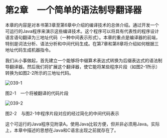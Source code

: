   

# 第2章　一个简单的语法制导翻译器

本章的内容是对本书第3章至第6章中介绍的编译技术的总体介绍。通过开发一个可运行的Java程序来演示这些编译技术。这个程序可以将具有代表性的程序设计语言语句翻译为三地址代码（一种中间表示形式）。本章的重点是编译器的前端，特别是词法分析、语法分析和中间代码生成。在第7章和第8章将介绍如何根据三地址代码生成机器指令。

我们从小事做起，首先建立一个能够将中缀算术表达式转换为后缀表达式的语法制导翻译器。然后我们将扩展这个翻译器，使它能将某些程序片段（如图2-1所示）转换为如图2-2所示的三地址代码。

![039-1](../Images/image03968.jpeg)

图2-1　一个将被翻译的代码片段

![039-2](../Images/image03969.jpeg)

图2-2　与图2-1中程序片段对应的经过简化的中间代码表示

这个可运行的Java程序见附录A。使用Java比较方便，但并非必须用Java。实际上，本章中描述的思想在Java和C语言出现之前就存在了。